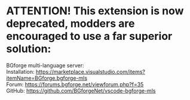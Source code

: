 # ATTENTION! This extension is now deprecated, modders are encouraged to use a far superior solution:
BGforge multi-language server:  
Installation: https://marketplace.visualstudio.com/items?itemName=BGforge.bgforge-mls  
Forum: https://forums.bgforge.net/viewforum.php?f=35  
GitHub: https://github.com/BGforgeNet/vscode-bgforge-mls  

